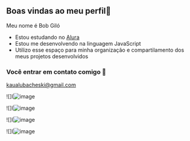 ## Boas vindas ao meu perfil💙

Meu nome é Bob Giló

- Estou estudando no [Alura](https://www.alura.com.br)
- Estou me desenvolvendo na linguagem JavaScript
- Utilizo esse espaço para minha organização e compartilamento dos meus projetos desenvolvidos

### Você entrar em contato comigo 📧

kaualubacheski@gmail.com

![](![image](https://github.com/user-attachments/assets/8cb3e7e5-3914-4d8f-9787-61f9fb79a358)

![](![image](https://github.com/user-attachments/assets/cf64e198-a872-4219-90fe-d2402a16be6c)

![](![image](https://github.com/user-attachments/assets/4597360d-4c4a-4286-a1fa-b45b46814b2c)

![](![image](https://github.com/user-attachments/assets/e9dd3368-0fa0-40e1-8e8c-2d78c50333c7)
